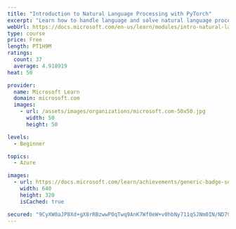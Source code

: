 ```yaml
---
title: "Introduction to Natural Language Processing with PyTorch"
excerpt: "Learn how to handle language and solve natural language processing tasks with PyTorch"
webUrl: https://docs.microsoft.com/en-us/learn/modules/intro-natural-language-processing-pytorch/
type: course
price: Free
length: PT1H9M
ratings:
  count: 37
  average: 4.918919
heat: 50

provider:
  name: Microsoft Learn
  domain: microsoft.com
  images:
    - url: /assets/images/organizations/microsoft.com-50x50.jpg
      width: 50
      height: 50

levels:
  - Beginner

topics:
  - Azure

images:
  - url: https://docs.microsoft.com/learn/achievements/generic-badge-social.png
    width: 640
    height: 320
    isCached: true

secured: "9CyXW0aJP8Xd+gX8rRBzwwP0qTwq9AnK7Wf0eW+v0hbNy711qSJNm0IN/ND79rHyJkXxIxPN02syf28QHSvHkKXdOfGKU9S79C3TqhkAAbnU2Cz7XFBtLdmWTahYeg1h9wT3wgGprqM2jdu5p5kQTnhhZfO3GfRzPEWXHD/OEC5d5MyoOLlDJuyrVhgzjgeknIMvkOSIA0KzeAhzTJdw5Zs0TwUFIrqVmO/AR5E7w1eBsRNlxK7kMOhKvIjO2UVvA3yG792UyO3tgeuQYe7s0KYq1KQd478YywIyK0sjsVD+++v6W0TTGiFn3bJCvvEjJtd8J2S1uwnMo6iFhuGPaxECIUMSeZat++3wp74Fn0NuH+hyqxqpEmFgzoP4/7BEoiPguH+Imr271N7OntRxoNZBydC5aUUyIAj+YDtNCgg=;MJLGIn93mvO9CxfygtrEeA=="
---
```


